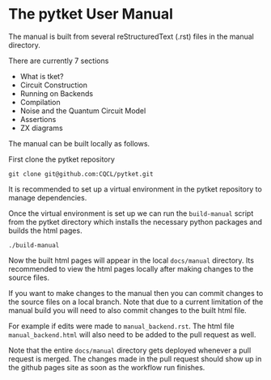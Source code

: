 # The pytket User Manual

The manual is built from several reStructuredText (.rst) files in the manual directory.

There are currently 7 sections

* What is tket?
* Circuit Construction
* Running on Backends
* Compilation
* Noise and the Quantum Circuit Model
* Assertions
* ZX diagrams

The manual can be built locally as follows.

First clone the pytket repository

```shell
git clone git@github.com:CQCL/pytket.git
```

It is recommended to set up a virtual environment in the pytket repository to manage dependencies.

Once the virtual environment is set up we can run the `build-manual` script from the pytket directory which installs the necessary python packages and builds the html pages.

```shell
./build-manual
```

Now the built html pages will appear in the local `docs/manual` directory. Its recommended to view the html pages locally after making changes to the source files.

If you want to make changes to the manual then you can commit changes to the source files on a local branch. Note that due to a current limitation of the manual build you will need to also commit changes to the built html file.

For example if edits were made to `manual_backend.rst`. The html file `manual_backend.html` will also need to be added to the pull request as well.

Note that the entire `docs/manual` directory gets deployed whenever a pull request is merged. The changes made in the pull request should show up in the github pages site as soon as the workflow run finishes.